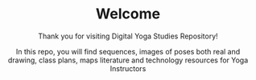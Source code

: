 <Header>
 <h1> Welcome</h1>
Thank you for visiting Digital Yoga Studies Repository!
 <p>In this repo, you will find sequences, images of poses both real and drawing, class plans, maps literature and technology resources for Yoga Instructors
